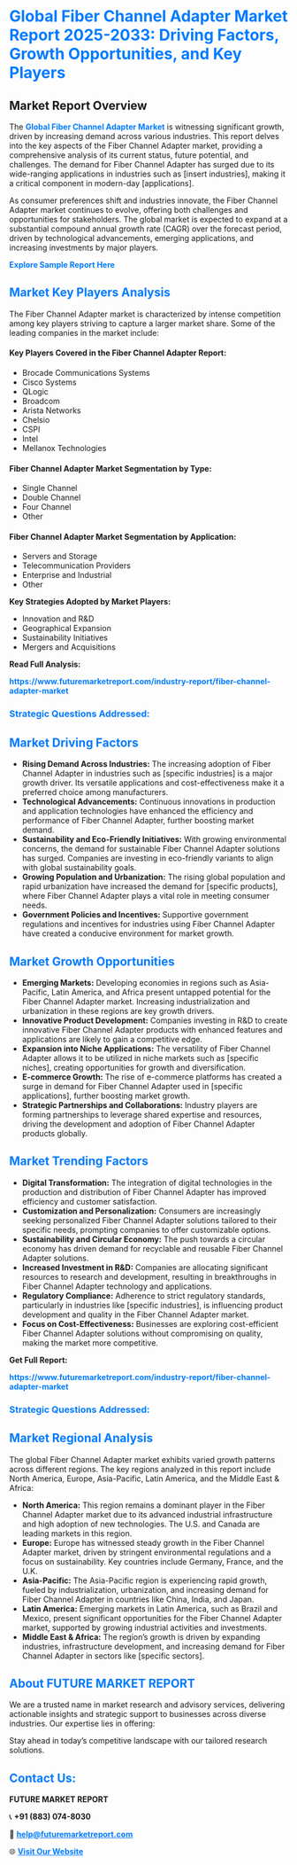 <h1 style="color: #007BFF;">Global Fiber Channel Adapter Market Report 2025-2033: Driving Factors, Growth Opportunities, and Key Players</h1>

<section id="overview">
<h2>Market Report Overview</h2>
<p>The <a href="https://www.futuremarketreport.com/industry-report/fiber-channel-adapter-market" style="color: #007BFF; text-decoration: none;"><strong>Global Fiber Channel Adapter Market</strong></a> is witnessing significant growth, driven by increasing demand across various industries. This report delves into the key aspects of the Fiber Channel Adapter market, providing a comprehensive analysis of its current status, future potential, and challenges. The demand for Fiber Channel Adapter has surged due to its wide-ranging applications in industries such as [insert industries], making it a critical component in modern-day [applications].</p>
<p>As consumer preferences shift and industries innovate, the Fiber Channel Adapter market continues to evolve, offering both challenges and opportunities for stakeholders. The global market is expected to expand at a substantial compound annual growth rate (CAGR) over the forecast period, driven by technological advancements, emerging applications, and increasing investments by major players.</p>
</section>

<section id="overview">
<p><a href="https://www.futuremarketreport.com/request-sample/reportId=51418" style="color: #007BFF; text-decoration: none;"><strong>Explore Sample Report Here</strong></a></p>
</section>

<section id="key-players">
<h2 style="color: #007BFF;">Market Key Players Analysis</h2>
<p>The Fiber Channel Adapter market is characterized by intense competition among key players striving to capture a larger market share. Some of the leading companies in the market include:</p>
<h4>Key Players Covered in the Fiber Channel Adapter Report:</h4>
<ul><li>Brocade Communications Systems</li><li>Cisco Systems</li><li>QLogic</li><li>Broadcom</li><li>Arista Networks</li><li>Chelsio</li><li>CSPI</li><li>Intel</li><li>Mellanox Technologies</li></ul>
<h4>Fiber Channel Adapter Market Segmentation by Type:</h4>
<ul><li>Single Channel</li><li>Double Channel</li><li>Four Channel</li><li>Other</li></ul>

<h4>Fiber Channel Adapter Market Segmentation by Application:</h4>
<ul><li>Servers and Storage</li><li>Telecommunication Providers</li><li>Enterprise and Industrial</li><li>Other</li></ul>
<p><strong>Key Strategies Adopted by Market Players:</strong></p>
<ul>
<li>Innovation and R&D</li>
<li>Geographical Expansion</li>
<li>Sustainability Initiatives</li>
<li>Mergers and Acquisitions</li>
</ul>
</section>

<section>
<p><strong>Read Full Analysis: </strong></p><a href="https://www.futuremarketreport.com/industry-report/fiber-channel-adapter-market" style="color: #007BFF; text-decoration: none;"><strong>https://www.futuremarketreport.com/industry-report/fiber-channel-adapter-market</strong></a>
<h3 style="color: #007BFF;">Strategic Questions Addressed:</h3>
</section>

<section id="driving-factors">
<h2 style="color: #007BFF;">Market Driving Factors</h2>
<ul>
<li><strong>Rising Demand Across Industries:</strong> The increasing adoption of Fiber Channel Adapter in industries such as [specific industries] is a major growth driver. Its versatile applications and cost-effectiveness make it a preferred choice among manufacturers.</li>
<li><strong>Technological Advancements:</strong> Continuous innovations in production and application technologies have enhanced the efficiency and performance of Fiber Channel Adapter, further boosting market demand.</li>
<li><strong>Sustainability and Eco-Friendly Initiatives:</strong> With growing environmental concerns, the demand for sustainable Fiber Channel Adapter solutions has surged. Companies are investing in eco-friendly variants to align with global sustainability goals.</li>
<li><strong>Growing Population and Urbanization:</strong> The rising global population and rapid urbanization have increased the demand for [specific products], where Fiber Channel Adapter plays a vital role in meeting consumer needs.</li>
<li><strong>Government Policies and Incentives:</strong> Supportive government regulations and incentives for industries using Fiber Channel Adapter have created a conducive environment for market growth.</li>
</ul>
</section>

<section id="growth-opportunities">
<h2 style="color: #007BFF;">Market Growth Opportunities</h2>
<ul>
<li><strong>Emerging Markets:</strong> Developing economies in regions such as Asia-Pacific, Latin America, and Africa present untapped potential for the Fiber Channel Adapter market. Increasing industrialization and urbanization in these regions are key growth drivers.</li>
<li><strong>Innovative Product Development:</strong> Companies investing in R&D to create innovative Fiber Channel Adapter products with enhanced features and applications are likely to gain a competitive edge.</li>
<li><strong>Expansion into Niche Applications:</strong> The versatility of Fiber Channel Adapter allows it to be utilized in niche markets such as [specific niches], creating opportunities for growth and diversification.</li>
<li><strong>E-commerce Growth:</strong> The rise of e-commerce platforms has created a surge in demand for Fiber Channel Adapter used in [specific applications], further boosting market growth.</li>
<li><strong>Strategic Partnerships and Collaborations:</strong> Industry players are forming partnerships to leverage shared expertise and resources, driving the development and adoption of Fiber Channel Adapter products globally.</li>
</ul>
</section>

<section id="trending-factors">
<h2 style="color: #007BFF;">Market Trending Factors</h2>
<ul>
<li><strong>Digital Transformation:</strong> The integration of digital technologies in the production and distribution of Fiber Channel Adapter has improved efficiency and customer satisfaction.</li>
<li><strong>Customization and Personalization:</strong> Consumers are increasingly seeking personalized Fiber Channel Adapter solutions tailored to their specific needs, prompting companies to offer customizable options.</li>
<li><strong>Sustainability and Circular Economy:</strong> The push towards a circular economy has driven demand for recyclable and reusable Fiber Channel Adapter solutions.</li>
<li><strong>Increased Investment in R&D:</strong> Companies are allocating significant resources to research and development, resulting in breakthroughs in Fiber Channel Adapter technology and applications.</li>
<li><strong>Regulatory Compliance:</strong> Adherence to strict regulatory standards, particularly in industries like [specific industries], is influencing product development and quality in the Fiber Channel Adapter market.</li>
<li><strong>Focus on Cost-Effectiveness:</strong> Businesses are exploring cost-efficient Fiber Channel Adapter solutions without compromising on quality, making the market more competitive.</li>
</ul>
</section>

<section>
<p><strong>Get Full Report: </strong></p><a href="https://www.futuremarketreport.com/industry-report/fiber-channel-adapter-market" style="color: #007BFF; text-decoration: none;"><strong>https://www.futuremarketreport.com/industry-report/fiber-channel-adapter-market</strong></a>
<h3 style="color: #007BFF;">Strategic Questions Addressed:</h3>
</section>


<section id="regional-analysis">
<h2 style="color: #007BFF;">Market Regional Analysis</h2>
<p>The global Fiber Channel Adapter market exhibits varied growth patterns across different regions. The key regions analyzed in this report include North America, Europe, Asia-Pacific, Latin America, and the Middle East & Africa:</p>
<ul>
<li><strong>North America:</strong> This region remains a dominant player in the Fiber Channel Adapter market due to its advanced industrial infrastructure and high adoption of new technologies. The U.S. and Canada are leading markets in this region.</li>
<li><strong>Europe:</strong> Europe has witnessed steady growth in the Fiber Channel Adapter market, driven by stringent environmental regulations and a focus on sustainability. Key countries include Germany, France, and the U.K.</li>
<li><strong>Asia-Pacific:</strong> The Asia-Pacific region is experiencing rapid growth, fueled by industrialization, urbanization, and increasing demand for Fiber Channel Adapter in countries like China, India, and Japan.</li>
<li><strong>Latin America:</strong> Emerging markets in Latin America, such as Brazil and Mexico, present significant opportunities for the Fiber Channel Adapter market, supported by growing industrial activities and investments.</li>
<li><strong>Middle East & Africa:</strong> The region’s growth is driven by expanding industries, infrastructure development, and increasing demand for Fiber Channel Adapter in sectors like [specific sectors].</li>
</ul>
</section>

<footer>
<h2 style="color: #007BFF;">About FUTURE MARKET REPORT</h2>
<p>We are a trusted name in market research and advisory services, delivering actionable insights and strategic support to businesses across diverse industries. Our expertise lies in offering:</p>

<p>Stay ahead in today’s competitive landscape with our tailored research solutions.</p>

<h2 style="color: #007BFF;">Contact Us:</h2>
<p><strong>FUTURE MARKET REPORT</strong></p>
<p>📞 <strong>+91 (883) 074-8030</strong></p>
<p>📧 <strong><a href="mailto:help@futuremarketreport.com" style="color: #007BFF;">help@futuremarketreport.com</a></strong></p>
<p>🌐 <strong><a href="https://www.futuremarketreport.com/" style="color: #007BFF;">Visit Our Website</a></strong></p>
</footer>